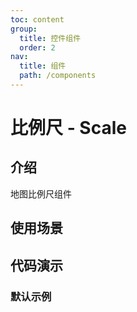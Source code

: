 ```yaml
---
toc: content
group:
  title: 控件组件
  order: 2
nav:
  title: 组件
  path: /components
---
```


# 比例尺 - Scale

## 介绍

地图比例尺组件

## 使用场景

## 代码演示

### 默认示例

<code src="./demos/default.tsx" defaultShowCode></code>

<API></API>
